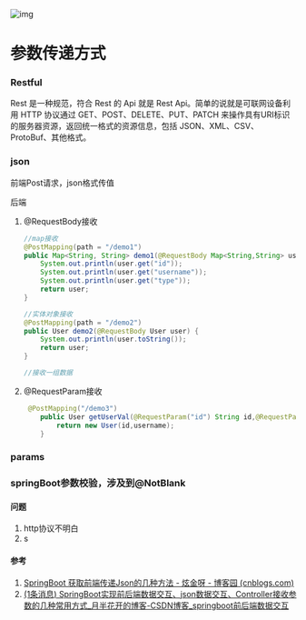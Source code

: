 ![img](file:///C:\Users\app\AppData\Roaming\Tencent\Users\878184941\QQ\WinTemp\RichOle\OY21{QQFYS}~[34M`JJRTKS.png)

# 参数传递方式

### Restful

Rest 是一种规范，符合 Rest 的 Api 就是 Rest Api。简单的说就是可联网设备利用 HTTP 协议通过 GET、POST、DELETE、PUT、PATCH 来操作具有URI标识的服务器资源，返回统一格式的资源信息，包括 JSON、XML、CSV、ProtoBuf、其他格式。

### json

前端Post请求，json格式传值

后端

1. @RequestBody接收

   ```java
   //map接收
   @PostMapping(path = "/demo1")
   public Map<String, String> demo1(@RequestBody Map<String,String> user) {
       System.out.println(user.get("id"));
       System.out.println(user.get("username"));
       System.out.println(user.get("type"));
       return user;
   }
   
   //实体对象接收
   @PostMapping(path = "/demo2")
   public User demo2(@RequestBody User user) {
       System.out.println(user.toString());
       return user;
   }
   
   //接收一组数据
   
   ```

2. @RequestParam接收

   ```java
    @PostMapping("/demo3")
       public User getUserVal(@RequestParam("id") String id,@RequestParam("username") String username){
           return new User(id,username);
       }
   ```

### params

### springBoot参数校验，涉及到@NotBlank



#### 问题

1. http协议不明白
2. s

#### 参考

1. [SpringBoot 获取前端传递Json的几种方法 - 炫金呀 - 博客园 (cnblogs.com)](https://www.cnblogs.com/xuanjinya/p/12516623.html)
2. [(1条消息) SpringBoot实现前后端数据交互、json数据交互、Controller接收参数的几种常用方式_月半花开的博客-CSDN博客_springboot前后端数据交互](https://blog.csdn.net/qq_20957669/article/details/89227840)


